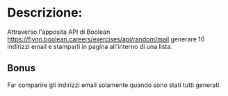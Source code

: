 # Descrizione:
Attraverso l'apposita API di Boolean
https://flynn.boolean.careers/exercises/api/random/mail
generare 10 indirizzi email e stamparli in pagina all'interno di una lista.
## Bonus
Far comparire gli indirizzi email solamente quando sono stati tutti generati.